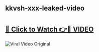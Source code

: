 ## kkvsh-xxx-leaked-video 

# <h2><a href="http://freeplayer.one?title=kkvsh-xxx-leaked-video&ref=21J">🔗 Click to Watch 👉🔴 VIDEO</a></h2>

<a href="http://freeplayer.one?title=kkvsh-xxx-leaked-video&ref=21J" rel="nofollow" data-target="animated-image.originalLink"><img src="https://i.ibb.co.com/xMMVF88/686577567.gif" alt="Viral Video Original" style="max-width: 100%; display: inline-block;" data-target="animated-image.originalImage"></a>

